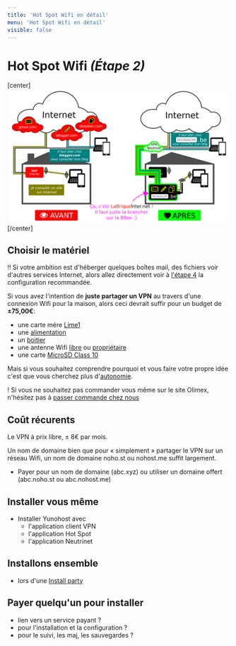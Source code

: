 ```yaml
---
title: 'Hot Spot Wifi en détail'
menu: 'Hot Spot Wifi en détail'
visible: false
---
```


# Hot Spot Wifi _(Étape 2)_

[center]![](LaBriqueInternet-Avant-Apres.png)[/center]

## Choisir le matériel

!! Si votre ambition est d'héberger quelques boîtes mail, des fichiers voir d'autres services Internet, alors allez directement voir à [l'étape 4](/brique/nextcloud_detail) la configuration recommandée.

Si vous avez l'intention de **juste partager un VPN** au travers d'une connexion Wifi pour la maison, alors ceci devrait suffir pour un budget de **±75,00€**:

* une carte mére [Lime1](https://www.olimex.com/Products/OLinuXino/A20/A20-OLinuXino-LIME/open-source-hardware)
* une [alimentation](https://www.olimex.com/Products/Power/SY0605E/)
* un [boitier](https://www.olimex.com/Products/OLinuXino/BOXES/BOX-LIME/)
* une antenne Wifi [libre](https://www.olimex.com/Products/USB-Modules/MOD-WIFI-AR9271-ANT/) ou [propriétaire](https://www.olimex.com/Products/USB-Modules/MOD-WIFI-R5370-ANT/)
* une carte [MicroSD Class 10](http://www.misco.be/FR/carte-memoire-sd-et-micro-sd/c1026.htm?v=14320090-14320113-14320114-14320115)

Mais si vous souhaitez comprendre pourquoi et vous faire votre propre idée c'est que vous cherchez plus d'[autonomie](/brique/autonomie_detail).

! Si vous ne souhaitez pas commander vous même sur le site Olimex, n'hésitez pas à [passer commande chez nous](https://admin.neutrinet.be/)

## Coût récurents

Le VPN à prix libre, ± 8€ par mois.

Un nom de domaine bien que pour « simplement » partager le VPN sur un réseau Wifi, un nom de domaine noho.st ou nohost.me suffit largement.

* Payer pour un nom de domaine (abc.xyz) ou utiliser un domaine offert (abc.noho.st ou abc.nohost.me)

## Installer vous même

* Installer Yunohost avec
  * l'application client VPN
  * l'application Hot Spot
  * l'application Neutrinet

## Installons ensemble

* lors d'une [Install party](/#install_party)

## Payer quelqu'un pour installer

* lien vers un service payant ?
* pour l'installation et la configuration ?
* pour le suivi, les maj, les sauvegardes ?